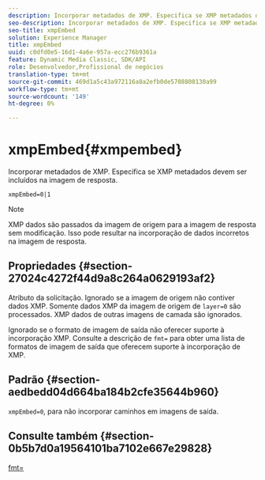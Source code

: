```yaml
---
description: Incorporar metadados de XMP. Especifica se XMP metadados devem ser incluídos na imagem de resposta.
seo-description: Incorporar metadados de XMP. Especifica se XMP metadados devem ser incluídos na imagem de resposta.
seo-title: xmpEmbed
solution: Experience Manager
title: xmpEmbed
uuid: c0dfd0e5-16d1-4a6e-957a-ecc276b9361a
feature: Dynamic Media Classic, SDK/API
role: Desenvolvedor,Profissional de negócios
translation-type: tm+mt
source-git-commit: 469d1a5c43a972116a8a2efb0de5708800130a99
workflow-type: tm+mt
source-wordcount: '149'
ht-degree: 0%

---
```



# xmpEmbed{#xmpembed}

Incorporar metadados de XMP. Especifica se XMP metadados devem ser incluídos na imagem de resposta.

`xmpEmbed=0|1`

>[!NOTE]
>
>XMP dados são passados da imagem de origem para a imagem de resposta sem modificação. Isso pode resultar na incorporação de dados incorretos na imagem de resposta.

## Propriedades {#section-27024c4272f44d9a8c264a0629193af2}

Atributo da solicitação. Ignorado se a imagem de origem não contiver dados XMP. Somente dados XMP da imagem de origem de `layer=0` são processados. XMP dados de outras imagens de camada são ignorados.

Ignorado se o formato de imagem de saída não oferecer suporte à incorporação XMP. Consulte a descrição de `fmt=` para obter uma lista de formatos de imagem de saída que oferecem suporte à incorporação de XMP.

## Padrão {#section-aedbedd04d664ba184b2cfe35644b960}

`xmpEmbed=0`, para não incorporar caminhos em imagens de saída.

## Consulte também {#section-0b5b7d0a19564101ba7102e667e29828}

[fmt=](../../../../../is-api/http-ref/image-serving-api-ref/c-http-protocol-reference/c-command-reference/r-is-http-fmt.md#reference-cdf10043423b45ba9fe15157fb3ae37a)
